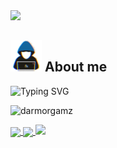 <img src="https://user-images.githubusercontent.com/73097560/115834477-dbab4500-a447-11eb-908a-139a6edaec5c.gif">

## <picture><img src = "https://github.com/0xAbdulKhalid/0xAbdulKhalid/raw/main/assets/mdImages/about_me.gif" width = 50px></picture> **About me**

<img src="https://readme-typing-svg.demolab.com?font=Fira+Code&size=18&duration=1000&pause=100&multiline=true&width=500&height=80&color=9B2ADD&lines=Computer Engineer | Software Engineer;I'm a fuckin sorcerer!;I build cool shit..." alt="Typing SVG" />

<p align="left"> <img src="https://komarev.com/ghpvc/?username=darmorgamz&label=Profile%20views&color=0e75b6&style=flat&base=142010" alt="darmorgamz" /> </p>

<a href="https://github.com/DarmorGamz">
  <img height=200 align="center" src="https://awesome-github-stats.azurewebsites.net/user-stats/DarmorGamz?cardType=level&theme=midnight-purple&preferLogin=false&Ring=9B2ADD&Title=9B2ADD" />
<!-- 	<img height=200 align="center" src="https://github-readme-stats.vercel.app/api?username=DarmorGamz&theme=tokyonight&preferLogin=false&Ring=9B2ADD&Title=9B2ADD" /> -->
</a>
<a href="https://github.com/DarmorGamz">
  <img height=200 align="center" src="https://github-readme-stats.vercel.app/api/top-langs/?username=darmorgamz&layout=donut&theme=midnight-purple&ring_color=9B2ADD&title_color=9B2ADD&card_width=320" />
</a>

<img src="https://user-images.githubusercontent.com/73097560/115834477-dbab4500-a447-11eb-908a-139a6edaec5c.gif">
